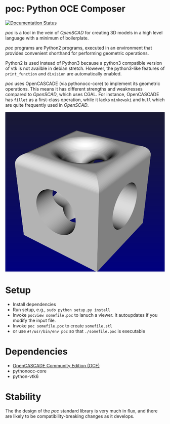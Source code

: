 # poc: Python OCE Composer

[![Documentation Status](https://readthedocs.org/projects/python-poc/badge/?version=latest)](http://python-poc.readthedocs.io/en/latest/?badge=latest)

*poc* is a tool in the vein of *OpenSCAD* for creating 3D models in a high
level language with a minimum of boilerplate.

*poc* programs are Python2 programs, executed in an environment that
provides convenient shorthand for performing geometric operations.

Python2 is used instead of Python3 because a python3 compatible version of
vtk is not availble in debian stretch.  However, the python3-like features of
`print_function` and `division` are automatically enabled.

*poc* uses OpenCASCADE (via pythonocc-core) to implement its geometric
operations.  This means it has different strengths and weaknesses compared to
*OpenSCAD*, which uses CGAL.  For instance, OpenCASCADE has `fillet` as a
first-class operation, while it lacks `minkowski` and `hull` which are quite
frequently used in *OpenSCAD*.

![pocview showing selective fillet of CSG object](/images/selective_fillet.png)

# Setup
* Install dependencies
* Run setup, e.g., `sudo python setup.py install`
* Invoke `pocview somefile.poc` to lanuch a viewer.  It autoupdates if you modify the input file.
* Invoke `poc somefile.poc` to create `somefile.stl`
* or use `#!/usr/bin/env poc` so that `./somefile.poc` is executable

# Dependencies

* [OpenCASCADE Community Edition (OCE)](https://github.com/tpaviot/oce)
* pythonocc-core
* python-vtk6

# Stability

The the design of the *poc* standard library is very much in flux, and
there are likely to be compatibility-breaking changes as it develops.
